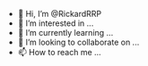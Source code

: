 - 👋 Hi, I’m @RickardRRP
- 👀 I’m interested in ...
- 🌱 I’m currently learning ...
- 💞️ I’m looking to collaborate on ...
- 📫 How to reach me ...

<!---
RickardRRP/RickardRRP is a ✨ special ✨ repository because its `README.md` (this file) appears on your GitHub profile.
You can click the Preview link to take a look at your changes.
--->
